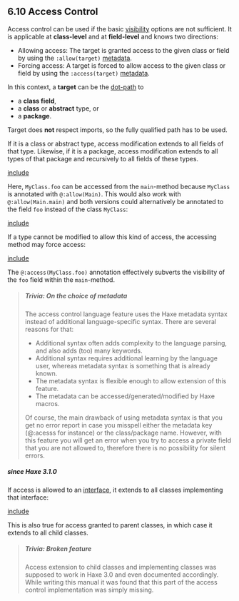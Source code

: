 ## 6.10 Access Control

Access control can be used if the basic [visibility](class-field-visibility.md) options are not sufficient. It is applicable at **class-level** and at **field-level** and knows two directions:

* Allowing access: The target is granted access to the given class or field by using the `:allow(target)` [metadata](lf-metadata.md).
* Forcing access: A target is forced to allow access to the given class or field by using the `:access(target)` [metadata](lf-metadata.md).

In this context, a **target** can be the [dot-path](dictionary.md#define-type-path) to

* a **class field**,
* a **class** or **abstract** type, or
* a **package**.

Target does **not** respect imports, so the fully qualified path has to be used.

If it is a class or abstract type, access modification extends to all fields of that type. Likewise, if it is a package, access modification extends to all types of that package and recursively to all fields of these types.

[include](assets/ACL.hx)

Here, `MyClass.foo` can be accessed from the `main`-method because `MyClass` is annotated with `@:allow(Main)`. This would also work with `@:allow(Main.main)` and both versions could alternatively be annotated to the field `foo` instead of the class `MyClass`:

[include](assets/ACL2.hx)

If a type cannot be modified to allow this kind of access, the accessing method may force access:

[include](assets/ACL3.hx)

The `@:access(MyClass.foo)` annotation effectively subverts the visibility of the `foo` field within the `main`-method. 

> ##### Trivia: On the choice of metadata
>
> The access control language feature uses the Haxe metadata syntax instead of additional language-specific syntax. There are several reasons for that:
> 
> 
> * Additional syntax often adds complexity to the language parsing, and also adds (too) many keywords.
> * Additional syntax requires additional learning by the language user, whereas metadata syntax is something that is already known.
> * The metadata syntax is flexible enough to allow extension of this feature.
> * The metadata can be accessed/generated/modified by Haxe macros.
> 
> Of course, the main drawback of using metadata syntax is that you get no error report in case you misspell either the metadata key (@:acesss for instance) or the class/package name. However, with this feature you will get an error when you try to access a private field that you are not allowed to, therefore there is no possibility for silent errors.

##### since Haxe 3.1.0

If access is allowed to an [interface](types-interfaces.md), it extends to all classes implementing that interface:

[include](assets/ACL4.hx)

This is also true for access granted to parent classes, in which case it extends to all child classes.

> ##### Trivia: Broken feature
>
> Access extension to child classes and implementing classes was supposed to work in Haxe 3.0 and even documented accordingly. While writing this manual it was found that this part of the access control implementation was simply missing.
